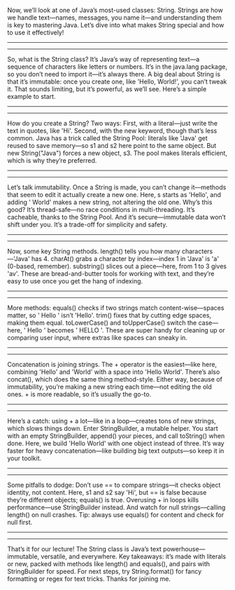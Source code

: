 Now, we’ll look at one of Java’s most-used classes: String. Strings are how we handle text—names, messages, you name it—and understanding them is key to mastering Java. Let’s dive into what makes String special and how to use it effectively!

-------------------
-------------------

So, what is the String class? It’s Java’s way of representing text—a sequence of characters like letters or numbers. It’s in the java.lang package, so you don’t need to import it—it’s always there. A big deal about String is that it’s immutable: once you create one, like 'Hello, World!', you can’t tweak it. That sounds limiting, but it’s powerful, as we’ll see. Here’s a simple example to start.

-------------------
-------------------

How do you create a String? Two ways: First, with a literal—just write the text in quotes, like 'Hi'. Second, with the new keyword, though that’s less common. Java has a trick called the String Pool: literals like 'Java' get reused to save memory—so s1 and s2 here point to the same object. But new String("Java") forces a new object, s3. The pool makes literals efficient, which is why they’re preferred.

-------------------
-------------------

Let’s talk immutability. Once a String is made, you can’t change it—methods that seem to edit it actually create a new one. Here, s starts as 'Hello', and adding ' World' makes a new string, not altering the old one. Why’s this good? It’s thread-safe—no race conditions in multi-threading. It’s cacheable, thanks to the String Pool. And it’s secure—immutable data won’t shift under you. It’s a trade-off for simplicity and safety.

-------------------
-------------------

Now, some key String methods. length() tells you how many characters—'Java' has 4. charAt() grabs a character by index—index 1 in 'Java' is 'a' (0-based, remember). substring() slices out a piece—here, from 1 to 3 gives 'av'. These are bread-and-butter tools for working with text, and they’re easy to use once you get the hang of indexing.

-------------------
-------------------

More methods: equals() checks if two strings match content-wise—spaces matter, so ' Hello ' isn’t 'Hello'. trim() fixes that by cutting edge spaces, making them equal. toLowerCase() and toUpperCase() switch the case—here, ' Hello ' becomes ' HELLO '. These are super handy for cleaning up or comparing user input, where extras like spaces can sneaky in.

-------------------
-------------------

Concatenation is joining strings. The + operator is the easiest—like here, combining 'Hello' and 'World' with a space into 'Hello World'. There’s also concat(), which does the same thing method-style. Either way, because of immutability, you’re making a new string each time—not editing the old ones. + is more readable, so it’s usually the go-to.

-------------------
-------------------

Here’s a catch: using + a lot—like in a loop—creates tons of new strings, which slows things down. Enter StringBuilder, a mutable helper. You start with an empty StringBuilder, append() your pieces, and call toString() when done. Here, we build 'Hello World' with one object instead of three. It’s way faster for heavy concatenation—like building big text outputs—so keep it in your toolkit.

-------------------
-------------------

Some pitfalls to dodge: Don’t use == to compare strings—it checks object identity, not content. Here, s1 and s2 say 'Hi', but == is false because they’re different objects; equals() is true. Overusing + in loops kills performance—use StringBuilder instead. And watch for null strings—calling length() on null crashes. Tip: always use equals() for content and check for null first.

-------------------
-------------------

That’s it for our lecture! The String class is Java’s text powerhouse—immutable, versatile, and everywhere. Key takeaways: it’s made with literals or new, packed with methods like length() and equals(), and pairs with StringBuilder for speed. For next steps, try String.format() for fancy formatting or regex for text tricks. Thanks for joining me.
